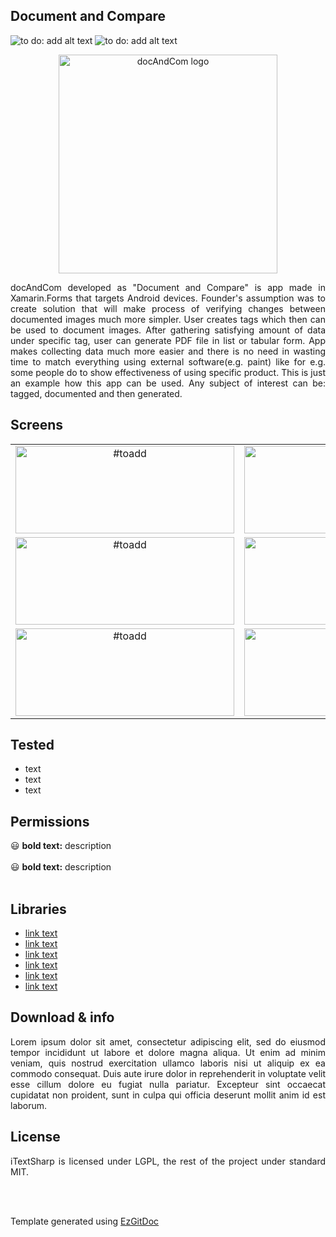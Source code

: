 <h2>Document and Compare</h2>

<img src="https://img.shields.io/badge/Platform-Android-red?color=2DE22B&style=flat-square" alt="to do: add alt text"/> <img src="https://img.shields.io/badge/Languages-EN,%20PL-red?color=E41570&style=flat-square" alt="to do: add alt text"/>

<p align="center"><img src="http://placehold.it/350" width="350" alt="docAndCom logo"></p>

<p align="justify">docAndCom developed as "Document and Compare" is app made in Xamarin.Forms that targets Android devices. Founder's assumption was to create solution that will make process of verifying changes between documented images much more simpler. User creates tags which then can be used to document images. After gathering satisfying amount of data under specific tag, user can generate PDF file in list or tabular form. App makes collecting data much more easier and there is no need in wasting time to match everything using external software(e.g. paint) like  for e.g. some people do to show effectiveness of using specific product. This is just an example how this app can be used. Any subject of interest can be: tagged, documented and then generated.  </p>

<h2>Screens</h2>

| | | | |
| :---: | :---: | :---: | :---: |
| <img src="https://placehold.it/350x140" alt="#toadd" width="350" height="140"/> | <img src="https://placehold.it/350x140" alt="#toadd" width="350" height="140"/> | <img src="https://placehold.it/350x140" alt="#toadd" width="350" height="140"/> | <img src="https://placehold.it/350x140" alt="#toadd" width="350" height="140"/> |
| <img src="https://placehold.it/350x140" alt="#toadd" width="350" height="140"/> | <img src="https://placehold.it/350x140" alt="#toadd" width="350" height="140"/> | <img src="https://placehold.it/350x140" alt="#toadd" width="350" height="140"/> | <img src="https://placehold.it/350x140" alt="#toadd" width="350" height="140"/> |
| <img src="https://placehold.it/350x140" alt="#toadd" width="350" height="140"/> | <img src="https://placehold.it/350x140" alt="#toadd" width="350" height="140"/> | <img src="https://placehold.it/350x140" alt="#toadd" width="350" height="140"/> | <img src="https://placehold.it/350x140" alt="#toadd" width="350" height="140"/> |
<!-- For image table, it's highly recommended to have the same resolution images. 
 To find best results(no stretches, equal cells), both axis should be adjusted manually. -->

<h2>Tested</h2>

- text
- text
- text

<h2>Permissions</h2>

:smiley: <strong>bold text:</strong> description<br><br>
:smiley: <strong>bold text:</strong> description<br><br>

<!-- If you did not specify icon, simply overwrite Id put between : : characters with desired icon name -->
<!-- Supported by GitHub icon list can be found here: https://gist.github.com/rxaviers/7360908 -->

<h2>Libraries</h2>

- <a href="https://#to_do:add_href">link text</a>
- <a href="https://#to_do:add_href">link text</a>
- <a href="https://#to_do:add_href">link text</a>
- <a href="https://#to_do:add_href">link text</a>
- <a href="https://#to_do:add_href">link text</a>
- <a href="https://#to_do:add_href">link text</a>

<h2>Download & info</h2>

<p align="justify">Lorem ipsum dolor sit amet, consectetur adipiscing elit, sed do eiusmod tempor incididunt ut labore et dolore magna aliqua. Ut enim ad minim veniam, quis nostrud exercitation ullamco laboris nisi ut aliquip ex ea commodo consequat. Duis aute irure dolor in reprehenderit in voluptate velit esse cillum dolore eu fugiat nulla pariatur. Excepteur sint occaecat cupidatat non proident, sunt in culpa qui officia deserunt mollit anim id est laborum.</p>

<h2>License</h2>

<p align="justify">iTextSharp is licensed under LGPL, the rest of the project under standard MIT.</p>

<br/>
<br/>

Template generated using <a href="https://github.com/trolit/EzGitDoc">EzGitDoc</a>
